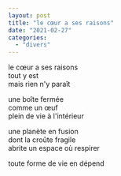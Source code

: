 ```yaml
---
layout: post
title: "le cœur a ses raisons"
date: "2021-02-27"
categories:
  - "divers"
---
```


le cœur a ses raisons  
tout y est  
mais rien n'y paraît  

une boîte fermée  
comme un œuf  
plein de vie à l'intérieur  

une planète en fusion  
dont la croûte fragile  
abrite un espace où respirer  

toute forme de vie en dépend  
